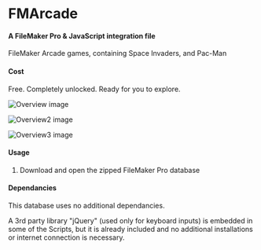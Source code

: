 # FMArcade

#### A FileMaker Pro & JavaScript integration file

FileMaker Arcade games, containing Space Invaders, and Pac-Man

#### Cost

Free.
Completely unlocked.
Ready for you to explore.

![Overview image](images/Overview.png)

![Overview2 image](images/Overview2.png)

![Overview3 image](images/Overview3.png)

#### Usage

1. Download and open the zipped FileMaker Pro database


#### Dependancies

This database uses no additional dependancies.

A 3rd party library "jQuery" (used only for keyboard inputs) is embedded in some of the Scripts, but it is already included and no additional installations or internet connection is necessary.
